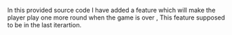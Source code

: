 In this provided source code I have added a feature which will make the player play one more round when the game is over , This feature supposed to be in the last iterartion.